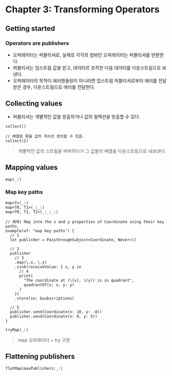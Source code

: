 # Chapter 3: Transforming Operators

## Getting started

### Operators are publishers
* 오퍼레이터는 퍼블리셔로, 실제로 각각의 컴바인 오퍼레이터는 퍼블리셔를 반환한다.
* 퍼블리셔는 업스트림 값을 받고, 데이터르 조작한 다음 데이터를 다운스트림으로 보낸다.
* 오퍼레이터의 목적이 에러핸들링이 아니라면 업스트림 퍼블리셔로부터 에러를 전달받은 경우, 다운스트림으로 에러를 전달한다.

## Collecting values
* 퍼블리셔는 개별적인 값을 방출하거나 값의 컬렉션을 방출할 수 있다.

~~~
collect()

// 배열로 묶을 값의 개수르 정의할 수 있음.
collect(2)
~~~
> 개별적인 값의 스트림을 버퍼하다가 그 값들의 배열을 다운스트림으로 내보낸다.

## Mapping values
~~~
map(_:)
~~~

### Map key paths
~~~
map<T>(_:)
map<T0, T1>(_:_:)
map<T0, T1, T2>(_:_:_:)

// 예제) Map into the x and y properties of Coordinate using their key paths.
example(of: "map key paths") {
  // 1
  let publisher = PassthroughSubject<Coordinate, Never>()
  
  // 2
  publisher
    // 3
    .map(\.x, \.y)
    .sink(receiveValue: { x, y in
      // 4
      print(
        "The coordinate at (\(x), \(y)) is in quadrant",
        quadrantOf(x: x, y: y)
      )
    })
    .store(in: &subscriptions)
  
  // 5
  publisher.send(Coordinate(x: 10, y: -8))
  publisher.send(Coordinate(x: 0, y: 5))
}
~~~

~~~
tryMap(_:)
~~~
> map 오퍼레이터 + try 구문

## Flattening publishers
~~~
flatMap(maxPublishers:_:)
~~~
